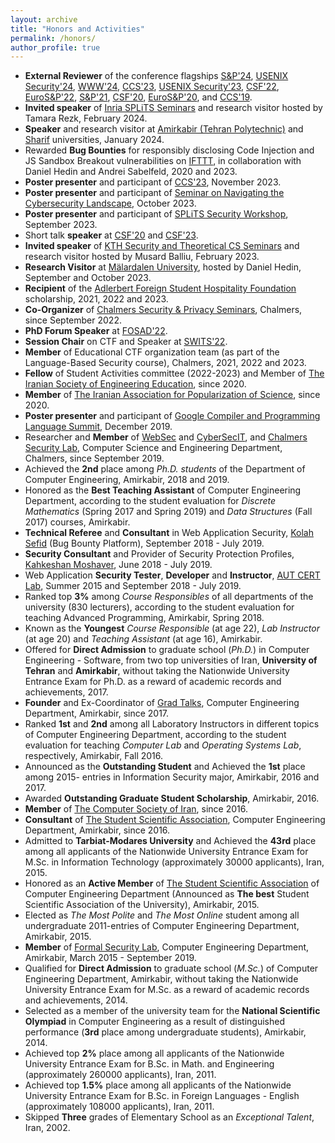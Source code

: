 ```yaml
---
layout: archive
title: "Honors and Activities"
permalink: /honors/
author_profile: true
---
```



<ul>

<li><b>External Reviewer</b> of the conference flagships <a href="https://www.ieee-security.org/TC/SP2024/">S&P'24</a>, <a href="https://www.usenix.org/conference/usenixsecurity24">USENIX Security'24</a>, <a href="https://www2024.thewebconf.org/">WWW'24</a>, <a href="https://www.sigsac.org/ccs/CCS2023/">CCS'23</a>, <a href="https://www.usenix.org/conference/usenixsecurity23">USENIX Security'23</a>, <a href="https://www.ieee-security.org/TC/CSF2022/">CSF'22</a>, <a href="http://www.ieee-security.org/TC/EuroSP2022/">EuroS&P'22</a>, <a href="https://www.ieee-security.org/TC/SP2021/">S&P'21</a>, <a href="https://www.ieee-security.org/TC/CSF2020/">CSF'20</a>, <a href="http://www.ieee-security.org/TC/EuroSP2020/">EuroS&P'20</a>, and <a href="https://www.sigsac.org/ccs/CCS2019/">CCS'19</a>.</li>

<li><b>Invited speaker</b> of <a href="https://team.inria.fr/splits/team-seminars/">Inria SPLiTS Seminars</a> and research visitor hosted by Tamara Rezk, February 2024.</li>

<li><b>Speaker</b> and research visitor at <a href="https://aut.ac.ir/en">Amirkabir (Tehran Polytechnic)</a> and <a href="https://en.sharif.edu/">Sharif</a> universities, January 2024.</li>

<li>Rewarded <b>Bug Bounties</b> for responsibly disclosing Code Injection and JS Sandbox Breakout vulnerabilities  on <a href="https://ifttt.com/">IFTTT</a>, in collaboration with Daniel Hedin and Andrei Sabelfeld, 2020 and 2023.</li>

<li><b>Poster presenter</b> and participant of <a href="https://www.sigsac.org/ccs/CCS2023/">CCS'23</a>, November 2023.</li>

<li><b>Poster presenter</b> and participant of <a href="https://www.chalmers.se/en/current/calendar/ict-navigate-in-the-cybersecurity/">Seminar on Navigating the Cybersecurity Landscape</a>, October 2023.</li>

<li><b>Poster presenter</b> and participant of <a href="https://team.inria.fr/splits/splits-inaugural-security-workshop/">SPLiTS Security Workshop</a>, September 2023.</li>

<li>Short talk <b>speaker</b> at <a href="https://www.ieee-security.org/TC/CSF2020/">CSF'20</a> and <a href="https://csf2023.ieee-security.org/">CSF'23</a>.</li>


<li><b>Invited speaker</b> of <a href="https://www.csc.kth.se/tcs/seminars/seminars.html">KTH Security and Theoretical CS Seminars</a> and research visitor hosted by Musard Balliu, February 2023.</li>

<li><b>Research Visitor</b> at <a href="https://www.mdu.se/en/malardalen-university">Mälardalen University</a>, hosted by Daniel Hedin, September and October 2023.</li> 

<li><b>Recipient</b> of the <a href="http://adlerbertska.se/en/hospitality/the-foundation/">Adlerbert Foreign Student Hospitality Foundation</a> scholarship, 2021, 2022 and 2023.</li>

<li><b>Co-Organizer</b> of <a href="https://www.cse.chalmers.se/research/group/security/event/">Chalmers Security & Privacy Seminars</a>, Chalmers, since September 2022.</li>

<li><b>PhD Forum Speaker</b> at <a href="https://sites.google.com/uniurb.it/fosad/home/fosad-2022/program">FOSAD'22</a>.</li> 

<li><b>Session Chair</b> on CTF and Speaker at <a href="https://swits.hotell.kau.se/AnnualSeminars/SWITS_2022/SWITS2022_programme.htm">SWITS'22</a>.</li> 

<li><b>Member</b> of Educational CTF organization team (as part of the Language-Based Security course), Chalmers, 2021, 2022 and 2023.</li>


<li><b>Fellow</b> of Student Activities committee (2022-2023) and Member of <a href="https://www.isee.ir/en">The Iranian Society of Engineering Education</a>, since 2020.</li>

<li><b>Member</b> of <a href="https://popscience.ir/iranian-association-for-popularization-of-seience/">The Iranian Association for Popularization of Science</a>, since 2020.</li>

<li><b>Poster presenter</b> and participant of <a href="https://sites.google.com/google.com/compiler-summit-2019/faculty-attendees?authuser=0">Google Compiler and Programming Language Summit</a>, December 2019.</li>

<li>Researcher and <b>Member</b> of <a href="https://www.cse.chalmers.se/research/group/security/websec/">WebSec</a> and <a href="https://www.cse.chalmers.se/research/group/security/cybersecit/">CyberSecIT</a>, and <a href="https://www.cse.chalmers.se/research/group/security/people/">Chalmers Security Lab</a>, Computer Science and Engineering Department, Chalmers, since September 2019.</li>

<li>Achieved the <b>2nd</b> place among <em>Ph.D. students</em> of the Department of Computer Engineering, Amirkabir, 2018 and 2019.</li>

<li>Honored as the <b>Best Teaching Assistant</b> of Computer Engineering Department, according to the student evaluation for <em>Discrete Mathematics</em> (Spring
2017 and Spring 2019) and <em>Data Structures</em> (Fall 2017) courses, Amirkabir.</li>

<li><b>Technical Referee</b> and <b>Consultant</b> in Web Application Security, <a href="https://kolahsefid.org/">Kolah Sefid</a> (Bug Bounty Platform), September 2018 - July 2019.</li>


<li><b>Security Consultant</b> and Provider of Security Protection Profiles, <a href="http://knsecure.com/">Kahkeshan Moshaver</a>, June 2018 - July 2019.
</li>

<li>Web Application <b>Security Tester</b>, <b>Developer</b> and <b>Instructor</b>, 
<a href="https://apa.aut.ac.ir/">AUT CERT Lab</a>, Summer 2015 and September 2018 - July 2019.
</li>


<li>Ranked top <b>3%</b> among <em>Course Responsibles</em> of all departments of the university (830 lecturers), according to the student evaluation for teaching Advanced Programming,
Amirkabir, Spring 2018.</li>

  <li>Known as the <b>Youngest</b> <em>Course Responsible</em> (at age 22), <em>Lab Instructor</em> (at age 20) and <em>Teaching Assistant</em> (at age 16), Amirkabir.</li>



<li>Offered for <b>Direct Admission</b> to graduate school (<em>Ph.D.</em>) in Computer Engineering - Software, from two top universities of Iran, <b>University of Tehran</b> and
<b>Amirkabir</b>, without taking the Nationwide University Entrance Exam for Ph.D. as a reward of academic records and achievements, 2017.</li>

<li><b>Founder</b> and Ex-Coordinator of <a href="http://ceit.aut.ac.ir/~gradtalk">Grad Talks</a>, Computer Engineering Department, Amirkabir, since 2017.</li>


<li>Ranked <b>1st</b> and <b>2nd</b> among all Laboratory Instructors in different topics of
Computer Engineering Department, according to the student evaluation
for teaching <em>Computer Lab</em> and <em>Operating Systems Lab</em>, respectively, Amirkabir, Fall 2016.</li>

<li>Announced as the <b>Outstanding Student</b> and Achieved the <b>1st</b> place among 2015-
entries in Information Security major, Amirkabir, 2016 and 2017.</li>

<li>Awarded <b>Outstanding Graduate Student Scholarship</b>, Amirkabir, 2016.</li>

<li><b>Member</b> of <a href="https://csi.org.ir/en/">The Computer Society of Iran</a>, since 2016.</li>

<li><b>Consultant</b> of <a href="https://ceit-ssc.ir/en">The Student Scientific Association</a>, Computer Engineering Department, Amirkabir, since 2016.</li>



<li> Admitted to <b>Tarbiat-Modares University</b> and Achieved the <b>43rd</b> place among all
applicants of the Nationwide University Entrance Exam for M.Sc. in Information
Technology (approximately 30000 applicants), Iran, 2015.</li>

<li> Honored as an <b>Active Member</b> of <a href="https://ceit-ssc.ir/en/club-members/#anjoman_old_members">The Student Scientific Association</a> of Computer Engineering Department (Announced as <b>The best</b> Student Scientific Association of the University), Amirkabir, 2015.</li>

<li> Elected as <em>The Most Polite</em> and <em>The Most Online</em> student among all undergraduate 2011-entries of Computer Engineering Department, Amirkabir, 2015.
</li>

<li> <b>Member</b> of <a href="http://ceit.aut.ac.ir/formalsecurity/people.html">Formal Security Lab</a>, Computer Engineering Department, Amirkabir, March 2015 - September 2019.</li>

<li> Qualified for <b>Direct Admission</b> to graduate school (<em>M.Sc.</em>) of Computer Engineering Department, Amirkabir, without
taking the Nationwide University Entrance Exam for M.Sc. as a reward of academic records and achievements, 2014.</li>

<li> Selected as a member of the university team for the <b>National Scientific Olympiad</b>
in Computer Engineering as a result of distinguished performance (<b>3rd</b> place
among undergraduate students), Amirkabir, 2014.</li>

<li> Achieved top <b>2%</b> place among all applicants of the Nationwide University Entrance Exam for B.Sc. in Math. and Engineering (approximately 260000 applicants), Iran, 2011.</li>

<li> Achieved top <b>1.5%</b> place among all applicants of the Nationwide University Entrance Exam for B.Sc. in Foreign Languages - English (approximately 108000 applicants), Iran, 2011.</li>

<li>Skipped <b>Three</b> grades of Elementary School as an <em>Exceptional Talent</em>,
Iran, 2002.</li>

</ul>